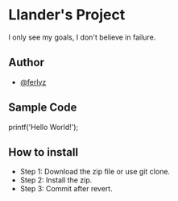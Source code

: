 # Llander's Project
I only see my goals, I don't believe in failure.

## Author
- [@ferlyz](https://github.com/ferlyz)

## Sample Code
printf('Hello World!');

## How to install 
* Step 1: Download the zip file or use git clone.
* Step 2: Install the zip.
* Step 3: Commit after revert.



